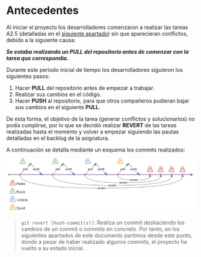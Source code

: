 # Antecedentes

Al iniciar el proyecto los desarrolladores comenzaron a realizar las tareas A2.5 (detalladas  en el [siguiente apartado](tareas_realizadas.md)) sin que aparecieran conflictos,  debido a la siguiente causa:

***Se estaba realizando un PULL del repositorio antes de comenzar con la tarea que correspondía.***

Durante este periodo inicial de tiempo los desarrolladores siguieron los siguientes pasos:

1. Hacer **PULL** del repositorio antes de empezar a trabajar.
2. Realizar sus cambios en el código.
3. Hacer **PUSH** al repositorio, para que otros compañeros pudieran bajar sus cambios en el siguiente **PULL**.

De esta forma, el objetivo de la tarea (generar conflictos y solucionarlos) no podía cumplirse, por lo que se decidió realizar **REVERT** de las tareas realizadas hasta el momento y volver a empezar siguiendo las pautas detalladas en el backlog de la asignatura.

A continuación se detalla mediante un esquema los commits realizados:

![Revert incident](images/revert_incident.png)

> ``git revert [hash-commit(s)]``:
Realiza un commit deshaciendo los cambios de un commit o commits en concreto.
Por tanto, en los siguientes apartados de este documento partimos desde este punto, donde a pesar
de haber realizado algunos commits, el proyecto ha vuelto a su estado inicial.
